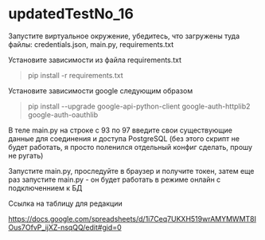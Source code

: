 # updatedTestNo_16
Запустите виртуальное окружение, убедитесь, что загружены туда файлы: credentials.json, main.py, requirements.txt

Установите зависимости из файла requirements.txt

> pip install -r requirements.txt

Установите зависимости google следующим образом

> pip install --upgrade google-api-python-client google-auth-httplib2 google-auth-oauthlib

В теле main.py на строке с 93 по 97 введите свои существующие данные для соединения и доступа PostgreSQL (без этого скрипт не будет работать, я просто поленился отдельный конфиг сделать, прошу не ругать)

Запустите main.py, проследуйте в браузер и получите токен, затем еще раз запустите main.py - он будет работать в режиме онлайн с подключеннием к БД

Ссылка на таблицу для редакции

https://docs.google.com/spreadsheets/d/1i7Ceq7UKXH519wrAMYMWMT8IOus7OfvP_ijXZ-nsqQQ/edit#gid=0
